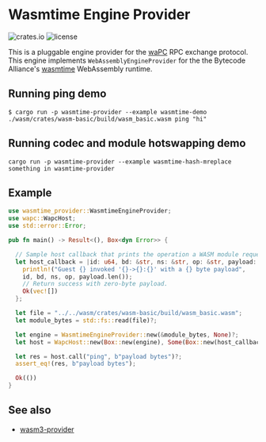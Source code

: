 # Wasmtime Engine Provider

![crates.io](https://img.shields.io/crates/v/wasmtime-provider.svg)
![license](https://img.shields.io/crates/l/wasmtime-provider.svg)

This is a pluggable engine provider for the [waPC](https://wapc.io) RPC exchange protocol. This engine implements `WebAssemblyEngineProvider` for the the Bytecode Alliance's [wasmtime](https://github.com/bytecodealliance/wasmtime) WebAssembly runtime.

## Running ping demo

```ignore
$ cargo run -p wasmtime-provider --example wasmtime-demo ./wasm/crates/wasm-basic/build/wasm_basic.wasm ping "hi"
```
## Running codec and module hotswapping demo
```ignore
cargo run -p wasmtime-provider --example wasmtime-hash-mreplace something in wasmtime-provider
```
## Example

```rust
use wasmtime_provider::WasmtimeEngineProvider;
use wapc::WapcHost;
use std::error::Error;

pub fn main() -> Result<(), Box<dyn Error>> {

  // Sample host callback that prints the operation a WASM module requested.
  let host_callback = |id: u64, bd: &str, ns: &str, op: &str, payload: &[u8]| {
    println!("Guest {} invoked '{}->{}:{}' with a {} byte payload",
    id, bd, ns, op, payload.len());
    // Return success with zero-byte payload.
    Ok(vec![])
  };

  let file = "../../wasm/crates/wasm-basic/build/wasm_basic.wasm";
  let module_bytes = std::fs::read(file)?;

  let engine = WasmtimeEngineProvider::new(&module_bytes, None)?;
  let host = WapcHost::new(Box::new(engine), Some(Box::new(host_callback)))?;

  let res = host.call("ping", b"payload bytes")?;
  assert_eq!(res, b"payload bytes");

  Ok(())
}
```

## See also

- [wasm3-provider](https://crates.io/crates/wasm3-provider)
